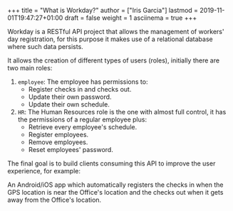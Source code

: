 +++
title = "What is Workday?"
author = ["Iris Garcia"]
lastmod = 2019-11-01T19:47:27+01:00
draft = false
weight = 1
asciinema = true
+++

Workday is a RESTful API project that allows the management of
workers' day registration, for this purpose it makes use of a
relational database where such data persists.

It allows the creation of different types of users (roles), initially
there are two main roles:

1.  `employee`: The employee has permissions to:
    -   Register checks in and checks out.
    -   Update their own password.
    -   Update their own schedule.
2.  `HR`: The Human Resources role is the one with almost full control,
    it has the permissions of a regular employee plus:
    -   Retrieve every employee's schedule.
    -   Register employees.
    -   Remove employees.
    -   Reset employees' password.

The final goal is to build clients consuming this API to improve the
user experience, for example:

An Android/iOS app which automatically registers the checks in when the
GPS location is near the Office's location and the checks out when it
gets away from the Office's location.
